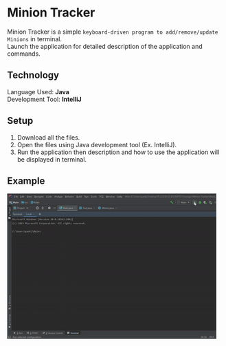 # Minion Tracker
Minion Tracker is a simple ```keyboard-driven program to add/remove/update Minions``` in terminal.  
Launch the application for detailed description of the application and commands.  

## Technology
Language Used: **Java**  
Development Tool: **IntelliJ**

## Setup
1) Download all the files.  
2) Open the files using Java development tool (Ex. IntelliJ).  
3) Run the application then description and how to use the application will be displayed in terminal.   

## Example
![Simple Idea of Application](ezgif.com-gif-maker.gif)
